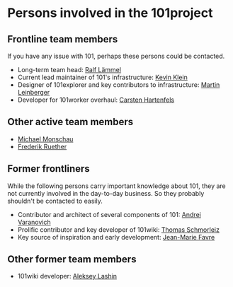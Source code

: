 # Persons involved in the 101project

## Frontline team members

If you have any issue with 101, perhaps these persons could be contacted.

* Long-term team head: [Ralf Lämmel](https://github.com/rlaemmel)
* Current lead maintainer of 101's infrastructure: [Kevin Klein](https://github.com/kevin-klein)
* Designer of 101explorer and key contributors to infrastructure: [Martin Leinberger](https://github.com/martinleinberger)
* Developer for 101worker overhaul: [Carsten Hartenfels](https://github.com/hartenfels)

## Other active team members

* [Michael Monschau](https://github.com/mmonschau)
* [Frederik Ruether](https://github.com/fruether)

## Former frontliners

While the following persons carry important knowledge about 101, they are not currently involved in the day-to-day business. So they probably shouldn't be contacted to easily.

* Contributor and architect of several components of 101: [Andrei Varanovich](https://github.com/avaranovich)
* Prolific contributor and key developer of 101wiki: [Thomas Schmorleiz](https://github.com/tschmorleiz)
* Key source of inspiration and early development: [Jean-Marie Favre](https://github.com/megaplanet)

## Other former team members

* 101wiki developer: [Aleksey Lashin](https://github.com/burgua)
